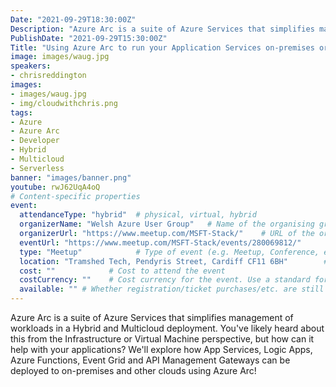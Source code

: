 ```yaml
---
Date: "2021-09-29T18:30:00Z"
Description: "Azure Arc is a suite of Azure Services that simplifies management of workloads in a Hybrid and Multicloud deployment. You've likely heard about this from the Infrastructure or Virtual Machine perspective, but how can it help with your applications? We'll explore how App Services, Logic Apps, Azure Functions, Event Grid and API Management Gateways can be deployed to on-premises and other clouds using Azure Arc!"
PublishDate: "2021-09-29T15:30:00Z"
Title: "Using Azure Arc to run your Application Services on-premises or in any cloud"
image: images/waug.jpg
speakers:
- chrisreddington
images:
- images/waug.jpg
- img/cloudwithchris.png
tags:
- Azure
- Azure Arc
- Developer
- Hybrid
- Multicloud
- Serverless
banner: "images/banner.png"
youtube: rwJ62UqA4oQ
# Content-specific properties
event:
  attendanceType: "hybrid"  # physical, virtual, hybrid
  organizerName: "Welsh Azure User Group"   # Name of the organising group / event (e.g. Name of the conference)
  organizerUrl: "https://www.meetup.com/MSFT-Stack/"    # URL of the organising group
  eventUrl: "https://www.meetup.com/MSFT-Stack/events/280069812/"        # URL of the specific event, if applicable (e.g. a meetup talk, rather than the meetup group)
  type: "Meetup"            # Type of event (e.g. Meetup, Conference, etc.)
  location: "Tramshed Tech, Pendyris Street, Cardiff CF11 6BH"        # Required for physical and hybrid events.
  cost: ""            # Cost to attend the event
  costCurrency: ""    # Cost currency for the event. Use a standard format - http://en.wikipedia.org/wiki/ISO_4217
  available: "" # Whether registration/ticket purchases/etc. are still available (true/false). Defaults to false when event is in past.
---
```

Azure Arc is a suite of Azure Services that simplifies management of workloads in a Hybrid and Multicloud deployment. You've likely heard about this from the Infrastructure or Virtual Machine perspective, but how can it help with your applications? We'll explore how App Services, Logic Apps, Azure Functions, Event Grid and API Management Gateways can be deployed to on-premises and other clouds using Azure Arc!
